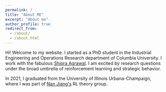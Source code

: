 ```yaml
---
permalink: /
title: "About ME"
excerpt: "About me"
author_profile: true
redirect_from: 
  - /about/
  - /about.html
---
```


Hi! Welcome to my website. I started as a PhD student in the Industrial Engineering and Operations Research department of Columbia University. I work with the fabulous [Shipra Agrawal](http://www.columbia.edu/~sa3305/). I am excited by research questions under the broad umbrella of reinforcement learning and strategic behavior.

In 2021, I graduated from the University of Illinois Urbana-Champaign, where I was part of [Nan Jiang's](https://nanjiang.cs.illinois.edu/) RL theory group.  
